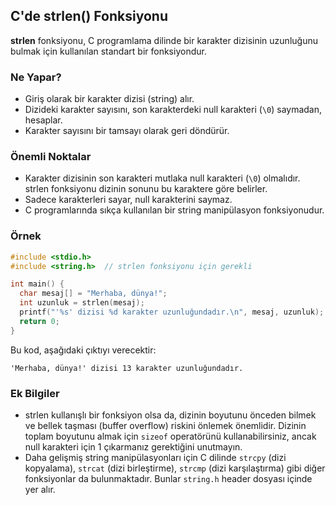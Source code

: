 ## C'de strlen() Fonksiyonu

**strlen** fonksiyonu, C programlama dilinde bir karakter dizisinin uzunluğunu bulmak için kullanılan standart bir fonksiyondur.

### Ne Yapar?
* Giriş olarak bir karakter dizisi (string) alır.
* Dizideki karakter sayısını, son karakterdeki null karakteri (`\0`) saymadan, hesaplar.
* Karakter sayısını bir tamsayı olarak geri döndürür.

### Önemli Noktalar
* Karakter dizisinin son karakteri mutlaka null karakteri (`\0`) olmalıdır. strlen fonksiyonu dizinin sonunu bu karaktere göre belirler.
* Sadece karakterleri sayar, null karakterini saymaz.
* C programlarında sıkça kullanılan bir string manipülasyon fonksiyonudur.

### Örnek
```c
#include <stdio.h>
#include <string.h>  // strlen fonksiyonu için gerekli

int main() {
  char mesaj[] = "Merhaba, dünya!";
  int uzunluk = strlen(mesaj);
  printf("'%s' dizisi %d karakter uzunluğundadır.\n", mesaj, uzunluk);
  return 0;
}
```
Bu kod, aşağıdaki çıktıyı verecektir:
```
'Merhaba, dünya!' dizisi 13 karakter uzunluğundadır.
```

### Ek Bilgiler
* strlen kullanışlı bir fonksiyon olsa da, dizinin boyutunu önceden bilmek ve bellek taşması (buffer overflow) riskini önlemek önemlidir. Dizinin toplam boyutunu almak için `sizeof` operatörünü kullanabilirsiniz, ancak null karakteri için 1 çıkarmanız gerektiğini unutmayın.
* Daha gelişmiş string manipülasyonları için C dilinde `strcpy` (dizi kopyalama), `strcat` (dizi birleştirme), `strcmp` (dizi karşılaştırma) gibi diğer fonksiyonlar da bulunmaktadır. Bunlar `string.h` header dosyası içinde yer alır.
